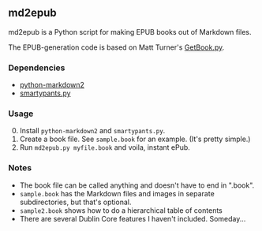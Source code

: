 ## md2epub

md2epub is a Python script for making EPUB books out of Markdown files.

The EPUB-generation code is based on Matt Turner's [GetBook.py](http://staff.washington.edu/mdturner/personal.htm).

### Dependencies

* [python-markdown2](http://code.google.com/p/python-markdown2/)
* [smartypants.py](http://web.chad.org/projects/smartypants.py/)

### Usage

0. Install <code>python-markdown2</code> and <code>smartypants.py</code>.
1. Create a book file. See <code>sample.book</code> for an example. (It's pretty simple.)
2. Run <code>md2epub.py myfile.book</code> and voila, instant ePub.

### Notes

* The book file can be called anything and doesn't have to end in ".book".
* <code>sample.book</code> has the Markdown files and images in separate subdirectories, but that's optional.
* <code>sample2.book</code> shows how to do a hierarchical table of contents
* There are several Dublin Core features I haven't included. Someday...
